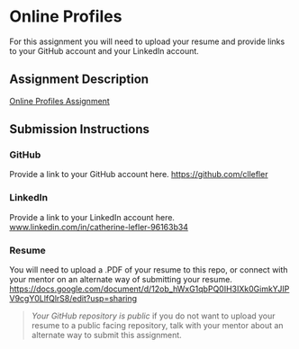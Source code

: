 # Online Profiles
For this assignment you will need to upload your resume and provide links to your GitHub account and your LinkedIn account.

## Assignment Description
[Online Profiles Assignment](https://education.launchcode.org/liftoff/modules/assignments/online-profiles)

## Submission Instructions
 
### GitHub
Provide a link to your GitHub account here.
https://github.com/cllefler
 
### LinkedIn
Provide a link to your LinkedIn account here.
www.linkedin.com/in/catherine-lefler-96163b34

### Resume
You will need to upload a .PDF of your resume to this repo, or connect with your mentor on an alternate way of submitting your resume.
https://docs.google.com/document/d/12ob_hWxG1qbPQ0IH3IXk0GimkYJIPV9cgY0LlfQlrS8/edit?usp=sharing

> *Your GitHub repository is public* if you do not want to upload your resume to a public facing repository, talk with your mentor about an alternate way to submit this assignment.
